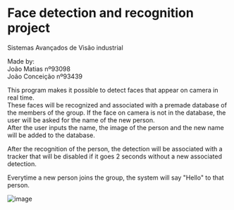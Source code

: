 # Face detection and recognition project
Sistemas Avançados de Visão industrial

Made by:<br />
João Matias nº93098<br />
João Conceição nº93439<br />


This program makes it possible to detect faces that appear on camera in real time.<br /> These faces will be recognized and associated with a premade database of the members of the group. If the face on camera is not in the database, the user will be asked for the name of the new person.<br /> After the user inputs the name, the image of the person and the new name will be added to the database.

After the recognition of the person, the detection will be associated with a tracker that will be disabled if it goes 2 seconds without a new associated detection. <br />

Everytime a new person joins the group, the system will say "Hello" to that person.


![image](https://user-images.githubusercontent.com/92520749/197636182-44f35230-e14a-4fce-aa17-a7893d49048a.png)
